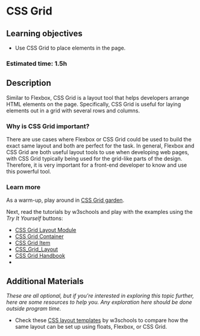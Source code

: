 # CSS Grid

## Learning objectives

- Use CSS Grid to place elements in the page.

### Estimated time: 1.5h

## Description

Similar to Flexbox, CSS Grid is a layout tool that helps developers arrange HTML elements on the page. Specifically, CSS Grid is useful for laying elements out in a grid with several rows and columns.

### Why is CSS Grid important?

There are use cases where Flexbox or CSS Grid could be used to build the exact same layout and both are perfect for the task. In general, Flexbox and CSS Grid are both useful layout tools to use when developing web pages, with CSS Grid typically being used for the grid-like parts of the design. Therefore, it is very important for a front-end developer to know and use this powerful tool.

### Learn more

As a warm-up, play around in [CSS Grid garden](http://cssgridgarden.com/).

Next, read the tutorials by w3schools and play with the examples using the *Try It Yourself* buttons:
- [CSS Grid Layout Module](https://www.w3schools.com/css/css_grid.asp)
- [CSS Grid Container](https://www.w3schools.com/css/css_grid_container.asp)
- [CSS Grid Item](https://www.w3schools.com/css/css_grid_item.asp)
- [CSS_Grid_Layout](https://developer.mozilla.org/en-US/docs/Web/CSS/CSS_Grid_Layout)
- [CSS Grid Handbook](https://www.freecodecamp.org/news/complete-guide-to-css-grid/)
- 
## Additional Materials
*These are all optional, but if you're interested in exploring this topic further, here are some resources to help you. Any exploration here should be done outside program time.*
- Check these [CSS layout templates](https://www.w3schools.com/css/css_templates.asp) by w3schools to compare how the same layout can be set up using floats, Flexbox, or CSS Grid.
